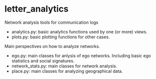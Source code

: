 # letter_analytics
Network analysis tools for communication logs

- analytics.py: basic analytics functions used by one (or more) views. 
- plots.py: basic plotting functions for other cases.

Main perspectives on how to analyze networks.
 - ego.py: main classes for anlysis of ego networks. Including basic ego statistics and social signatures. 
 - network_stats.py: main classes for network analysis. 
 - place.py: main classes for analyzing geographical data.



